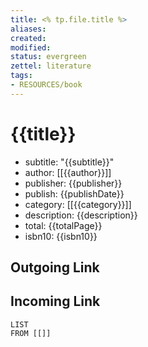 ```yaml
---
title: <% tp.file.title %>
aliases: 
created: 
modified: 
status: evergreen
zettel: literature
tags:
- RESOURCES/book
---
```

# {{title}}
- subtitle: "{{subtitle}}"
- author: [[{{author}}]]
- publisher: {{publisher}}
- publish: {{publishDate}}
- category: [[{{category}}]]
- description: {{description}}
- total: {{totalPage}}
- isbn10: {{isbn10}}

## Outgoing Link

## Incoming Link
```dataview
LIST
FROM [[]]
```